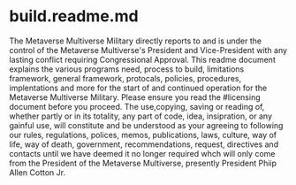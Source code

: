 # build.readme.md
The Metaverse Multiverse Military directly reports to and is under the control of the Metaverse Multiverse's President and Vice-President with any lasting conflict requiring Congressional Approval.
This readme document explains the various programs need, process to build, limitations framework, general framework, protocals, policies, procedures, implentations and more for the start of and continued operation for the Metaverse Multiverse Military. Please ensure you read the #licensing document before you proceed. The use,copying, saving or reading of, whether partly or in its totality, any part of code, idea, insipration, or any gainful use, will constitute and be understood as your agreeing to following our rules, regulations, polices, memos, publications, laws, culture, way of life, way of death, government, recommendations, request, directives and contacts until we have deemed it no longer required whch will only come from the President of the Metaverse Multiverse, presently President Phiip Allen Cotton Jr.
